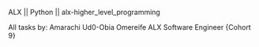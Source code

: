 ALX || Python || alx-higher_level_programming

All tasks by:
Amarachi Ud0-Obia Omereife
ALX Software Engineer {Cohort 9}

